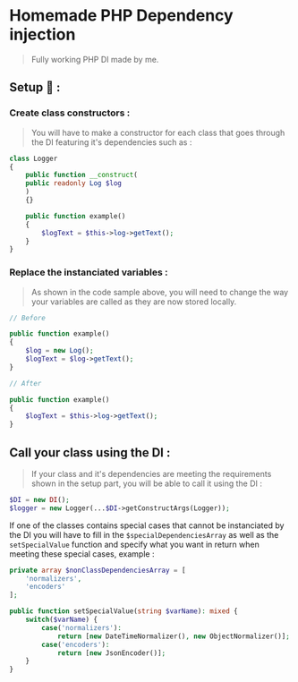 # Homemade PHP Dependency injection
> Fully working PHP DI made by me.
## Setup 🚀 :

### Create class constructors :
> You will have to make a constructor for each class that goes through the DI featuring it's dependencies such as :

```php
class Logger 
{
    public function __construct(
    public readonly Log $log
    )
    {}

    public function example() 
    {
        $logText = $this->log->getText();
    }
} 
```

### Replace the instanciated variables :
> As shown in the code sample above, you will need to change the way your variables are called as they are now stored locally.

```php
// Before

public function example() 
{
    $log = new Log();
    $logText = $log->getText();
}

// After

public function example() 
{
    $logText = $this->log->getText();
}
```

## Call your class using the DI :

> If your class and it's dependencies are meeting the requirements shown in the setup part, you will be able to call it using the DI :

```php
$DI = new DI();
$logger = new Logger(...$DI->getConstructArgs(Logger));
```

If one of the classes contains special cases that cannot be instanciated by the DI you will have to fill in the `$specialDependenciesArray` as well as the `setSpecialValue` function and specify what you want in return when meeting these special cases, example :

```php
private array $nonClassDependenciesArray = [
    'normalizers',
    'encoders'
];

public function setSpecialValue(string $varName): mixed {
    switch($varName) {
        case('normalizers'):
            return [new DateTimeNormalizer(), new ObjectNormalizer()];
        case('encoders'):
            return [new JsonEncoder()];
    }
}
```
